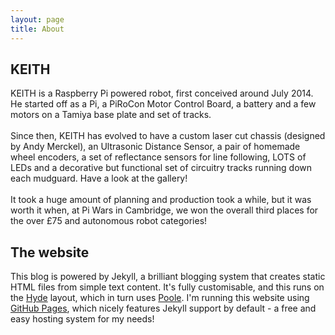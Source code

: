 ```yaml
---
layout: page
title: About
---
```


## KEITH
KEITH is a Raspberry Pi powered robot, first conceived around July 2014. He started off as a Pi, a PiRoCon Motor Control Board, a battery and a few motors on a Tamiya base plate and set of tracks.<br/><br/>
Since then, KEITH has evolved to have a custom laser cut chassis (designed by Andy Merckel), an Ultrasonic Distance Sensor, a pair of homemade wheel encoders, a set of reflectance sensors for line following, LOTS of LEDs and a decorative but functional set of circuitry tracks running down each mudguard. Have a look at the gallery!<br/><br/>
It took a huge amount of planning and production took a while, but it was worth it when, at Pi Wars in Cambridge, we won the overall third places for the over £75 and autonomous robot categories!

## The website
This blog is powered by Jekyll, a brilliant blogging system that creates static HTML files from simple text content. It's fully customisable, and this runs on the <a href="http://hyde.getpoole.com/">Hyde</a> layout, which in turn uses <a href="http://getpoole.com/">Poole</a>. I'm running this website using <a href="https://pages.github.com/">GitHub Pages</a>, which nicely features Jekyll support by default - a free and easy hosting system for my needs!
